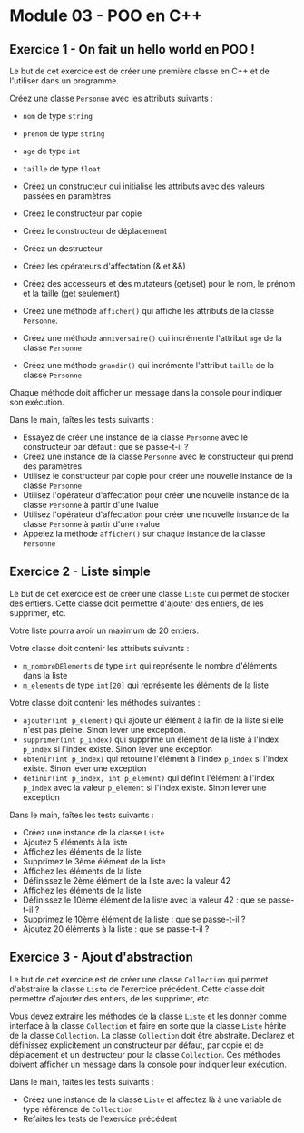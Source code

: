 # Module 03 - POO en C++

## Exercice 1 - On fait un hello world en POO !

Le but de cet exercice est de créer une première classe en C++ et de l'utiliser dans un programme.

Créez une classe `Personne` avec les attributs suivants :

- `nom` de type `string`
- `prenom` de type `string`
- `age` de type `int`
- `taille` de type `float`

- Créez un constructeur qui initialise les attributs avec des valeurs passées en paramètres
- Créez le constructeur par copie
- Créez le constructeur de déplacement
- Créez un destructeur
- Créez les opérateurs d'affectation (& et &&)
- Créez des accesseurs et des mutateurs (get/set) pour le nom, le prénom et la taille (get seulement)
- Créez une méthode `afficher()` qui affiche les attributs de la classe `Personne`.
- Créez une méthode `anniversaire()` qui incrémente l'attribut `age` de la classe `Personne`
- Créez une méthode `grandir()` qui incrémente l'attribut `taille` de la classe `Personne`

Chaque méthode doit afficher un message dans la console pour indiquer son exécution.

Dans le main, faîtes les tests suivants :

- Essayez de créer une instance de la classe `Personne` avec le constructeur par défaut : que se passe-t-il ?
- Créez une instance de la classe `Personne` avec le constructeur qui prend des paramètres
- Utilisez le constructeur par copie pour créer une nouvelle instance de la classe `Personne`
- Utilisez l'opérateur d'affectation pour créer une nouvelle instance de la classe `Personne` à partir d'une lvalue
- Utilisez l'opérateur d'affectation pour créer une nouvelle instance de la classe `Personne` à partir d'une rvalue
- Appelez la méthode `afficher()` sur chaque instance de la classe `Personne`

## Exercice 2 - Liste simple

Le but de cet exercice est de créer une classe `Liste` qui permet de stocker des entiers. Cette classe doit permettre d'ajouter des entiers, de les supprimer, etc.

Votre liste pourra avoir un maximum de 20 entiers.

Votre classe doit contenir les attributs suivants :

- `m_nombreDElements` de type `int` qui représente le nombre d'éléments dans la liste
- `m_elements` de type `int[20]` qui représente les éléments de la liste

Votre classe doit contenir les méthodes suivantes :

- `ajouter(int p_element)` qui ajoute un élément à la fin de la liste si elle n'est pas pleine. Sinon lever une exception.
- `supprimer(int p_index)` qui supprime un élément de la liste à l'index `p_index` si l'index existe. Sinon lever une exception
- `obtenir(int p_index)` qui retourne l'élément à l'index `p_index` si l'index existe. Sinon lever une exception
- `definir(int p_index, int p_element)` qui définit l'élément à l'index `p_index` avec la valeur `p_element` si l'index existe. Sinon lever une exception

Dans le main, faîtes les tests suivants :

- Créez une instance de la classe `Liste`
- Ajoutez 5 éléments à la liste
- Affichez les éléments de la liste
- Supprimez le 3ème élément de la liste
- Affichez les éléments de la liste
- Définissez le 2ème élément de la liste avec la valeur 42
- Affichez les éléments de la liste
- Définissez le 10ème élément de la liste avec la valeur 42 : que se passe-t-il ?
- Supprimez le 10ème élément de la liste : que se passe-t-il ?
- Ajoutez 20 éléments à la liste : que se passe-t-il ?

## Exercice 3 - Ajout d'abstraction

Le but de cet exercice est de créer une classe `Collection` qui permet d'abstraire la classe `Liste` de l'exercice précédent. Cette classe doit permettre d'ajouter des entiers, de les supprimer, etc.

Vous devez extraire les méthodes de la classe `Liste` et les donner comme interface à la classe `Collection` et faire en sorte que la classe `Liste` hérite de la classe `Collection`. La classe `Collection` doit être abstraite. Déclarez et définissez explicitement un constructeur par défaut, par copie et de déplacement et un destructeur pour la classe `Collection`. Ces méthodes doivent afficher un message dans la console pour indiquer leur exécution.

Dans le main, faîtes les tests suivants :

- Créez une instance de la classe `Liste` et affectez là à une variable de type référence de `Collection`
- Refaites les tests de l'exercice précédent
